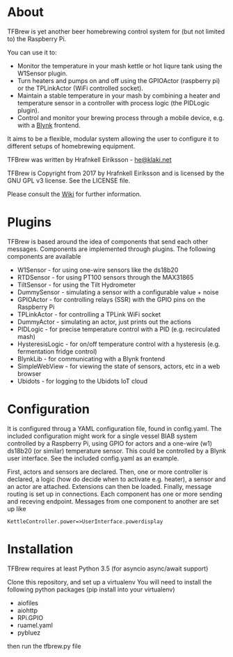 About
=====

TFBrew is yet another beer homebrewing control system for (but not limited to) the Raspberry Pi.

You can use it to:
+ Monitor the temperature in your mash kettle or hot liqure tank using the W1Sensor plugin.
+ Turn heaters and pumps on and off using the GPIOActor (raspberry pi) or the TPLinkActor (WiFi controlled socket).
+ Maintain a stable temperature in your mash by combining a heater and temperature sensor in a controller
  with process logic (the PIDLogic plugin).
+ Control and monitor your brewing process through a mobile device, e.g. with a [Blynk](http://www.blynk.cc) frontend.

It aims to be a flexible, modular system allowing the user to configure it to different setups
of homebrewing equipment.

TFBrew was written by Hrafnkell Eiríksson - <he@klaki.net>

TFBrew is Copyright from 2017 by Hrafnkell Eiríksson and is licensed by the GNU GPL v3 license.
See the LICENSE file.

Please consult the [Wiki](https://github.com/hrafnkelle/tfbrew/wiki) for further information.

Plugins
=======
TFBrew is based around the idea of components that send each other messages. Components are implemented through plugins.
The following components are available

+ W1Sensor - for using one-wire sensors like the ds18b20
+ RTDSensor - for using PT100 sensors through the MAX31865
+ TiltSensor - for using the Tilt Hydrometer
+ DummySensor - simulating a sensor with a configurable value + noise
+ GPIOActor - for controlling relays (SSR) with the GPIO pins on the Raspberry Pi
+ TPLinkActor - for controlling a TPLink WiFi socket
+ DummyActor - simulating an actor, just prints out the actions
+ PIDLogic - for precise temperature control with a PID (e.g. recirculated mash)
+ HysteresisLogic - for on/off temperature control with a hysteresis (e.g. fermentation fridge control)
+ BlynkLib - for communicating with a Blynk frontend
+ SimpleWebView - for viewing the state of sensors, actors, etc in a web browser
+ Ubidots - for logging to the Ubidots IoT cloud

Configuration
=============

It is configured throug a YAML configuration file, found in config.yaml.
The included configuration might work for a single vessel BIAB system controlled by a Raspberry Pi,
using GPIO for actors and a one-wire (w1) ds18b20 (or similar) temperature sensor.
This could be controlled by a Blynk user interface.
See the included config.yaml as an example.

First, actors and sensors are declared.
Then, one or more controller is declared, a logic (how do decide when to activate e.g. heater), a sensor and an actor are attached.
Extensions can then be loaded.
Finally, message routing is set up in connections.
Each component has one or more sending and receving endpoint.
Messages from one component to another are set up like
```
KettleController.power=>UserInterface.powerdisplay
```
Installation
============
TFBrew requires at least Python 3.5 (for asyncio async/await support)

Clone this repository, and set up a virtualenv
You will need to install the following python packages (pip install into your virtualenv)
+ aiofiles
+ aiohttp
+ RPi.GPIO
+ ruamel.yaml
+ pybluez

then run the tfbrew.py file
